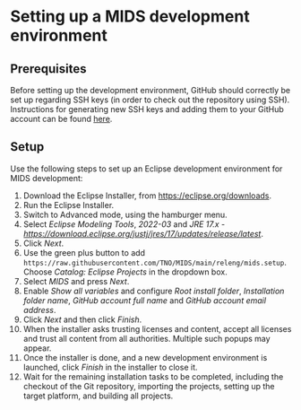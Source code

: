 # Setting up a MIDS development environment

## Prerequisites

Before setting up the development environment, GitHub should correctly be set up regarding SSH keys (in order to check out the repository using SSH).
Instructions for generating new SSH keys and adding them to your GitHub account can be found [here](https://docs.github.com/en/authentication/connecting-to-github-with-ssh).

## Setup

Use the following steps to set up an Eclipse development environment for MIDS development:

1. Download the Eclipse Installer, from https://eclipse.org/downloads.
2. Run the Eclipse Installer.
3. Switch to Advanced mode, using the hamburger menu.
4. Select *Eclipse Modeling Tools*, *2022-03* and *JRE 17.x - https://download.eclipse.org/justj/jres/17/updates/release/latest*.
5. Click *Next*.
6. Use the green plus button to add `https://raw.githubusercontent.com/TNO/MIDS/main/releng/mids.setup`.
   Choose *Catalog: Eclipse Projects* in the dropdown box.
7. Select *MIDS* and press *Next*.
8. Enable *Show all variables* and configure *Root install folder*, *Installation folder name*, *GitHub account full name* and *GitHub account email address*.
9. Click *Next* and then click *Finish*.
10. When the installer asks trusting licenses and content, accept all licenses and trust all content from all authorities.
    Multiple such popups may appear.
11. Once the installer is done, and a new development environment is launched, click *Finish* in the installer to close it.
12. Wait for the remaining installation tasks to be completed, including the checkout of the Git repository, importing the projects, setting up the target platform, and building all projects.
